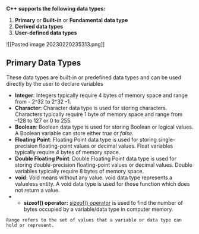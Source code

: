 **C++ supports the following data types:**

1.  **Primary** or **Built-in** or **Fundamental data type**
2.  **Derived data types**
3.  **User-defined data types**

![[Pasted image 20230220235313.png]]

## Primary Data Types

These data types are built-in or predefined data types and can be used directly by the user to declare variables

-   **Integer**: Integers typically require 4 bytes of memory space and range from - 2^32 to 2^32 -1.  
-   **Character**: Character data type is used for storing characters.  Characters typically require 1 byte of memory space and range from -128 to 127 or 0 to 255.  
-   **Boolean**: Boolean data type is used for storing Boolean or logical values. A Boolean variable can store either _true_ or _false_. 
-   **Floating Point**: Floating Point data type is used for storing single-precision floating-point values or decimal values. Float variables typically require 4 bytes of memory space. 
-   **Double Floating Point**: Double Floating Point data type is used for storing double-precision floating-point values or decimal values. Double variables typically require 8 bytes of memory space.
-  **void**: Void means without any value. void data type represents a valueless entity. A void data type is used for those function which does not return a value.
- -   **sizeof() operator:** [sizeof() operator](https://www.geeksforgeeks.org/sizeof-operator-c) is used to find the number of bytes occupied by a variable/data type in computer memory.

```ad-info
Range refers to the set of values that a variable or data type can hold or represent.
```
